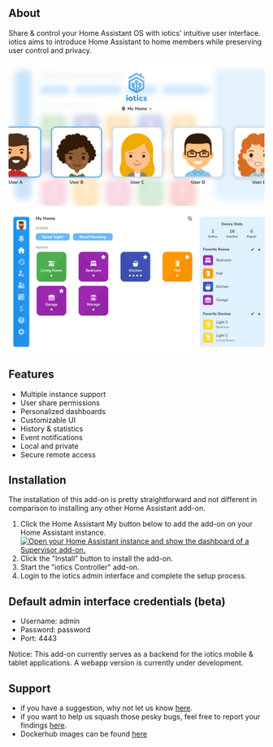 ## About

Share & control your Home Assistant OS with iotics' intuitive user interface. iotics aims to introduce Home Assistant to home members while preserving user control and privacy.


![iotics dashboard](https://github.com/iotics-live/iotics-Controller/blob/master/iotics/Images/screenshot-003.png?raw=true)
![iotics user selection](https://github.com/iotics-live/iotics-Controller/blob/master/iotics/Images/screenshot-001.png?raw=true)

## Features

- Multiple instance support
- User share permissions
- Personalized dashboards
- Customizable UI
- History & statistics
- Event notifications
- Local and private
- Secure remote access

## Installation

The installation of this add-on is pretty straightforward and not different in
comparison to installing any other Home Assistant add-on.

1. Click the Home Assistant My button below to add the add-on on your Home
   Assistant instance. [![Open your Home Assistant instance and show the dashboard of a Supervisor add-on.](https://my.home-assistant.io/badges/supervisor_addon.svg)](https://my.home-assistant.io/redirect/supervisor_addon/?repository_url=https%3A%2F%2Fgithub.com%2Fiotics-live%2Fiotics-Controller&addon=iotics+Controller)
2. Click the "Install" button to install the add-on.
3. Start the "iotics Controller" add-on.
4. Login to the iotics admin interface and complete the setup process.

## Default admin interface credentials (beta)
- Username: admin
- Password: password
- Port: 4443

Notice: This add-on currently serves as a backend for the iotics mobile & tablet applications. A webapp version is currently under development.

## Support

- if you have a suggestion, why not let us know [here](https://github.com/iotics-live/iotics-Controller/pulls). 
- if you want to help us squash those pesky bugs, feel free to report your findings [here](https://github.com/iotics-live/iotics-Controller/issues). 
- Dockerhub images can be found [here](https://hub.docker.com/repository/docker/iotics/iotics-controller/general)

[issue]: https://github.com/hassio-addons/addon-plex/issues
[reddit]: https://reddit.com/r/homeassistant
